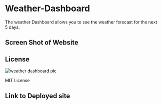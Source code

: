 # Weather-Dashboard

The weather Dashboard allows you to see the weather forecast for the next 5 days.

## Screen Shot of Website

## License
![weather dashboard pic](https://user-images.githubusercontent.com/112935249/201836768-65e84ce2-82ef-4997-b1ca-ad55e9bc5972.PNG)

MIT License

## Link to Deployed site
